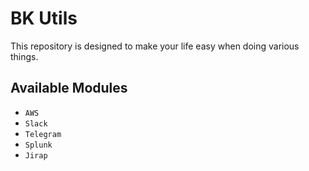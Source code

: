 # BK Utils
This repository is designed to make your life easy when doing various things. 

## Available Modules
* `AWS`
* `Slack`
* `Telegram`
* `Splunk`
* `Jirap`